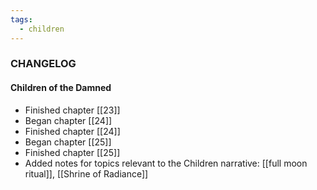 ```yaml
---
tags:
  - children
---
```

### CHANGELOG

#### Children of the Damned
- Finished chapter [[23]]
- Began chapter [[24]]
- Finished chapter [[24]]
- Began chapter [[25]]
- Finished chapter [[25]]
- Added notes for topics relevant to the Children narrative: [[full moon ritual]], [[Shrine of Radiance]]